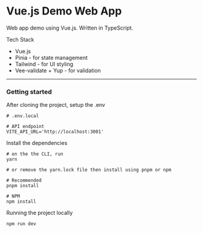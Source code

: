 # Vue.js Demo Web App

Web app demo using Vue.js. Written in TypeScript.

Tech Stack

- Vue.js
- Pinia - for state management
- Tailwind - for UI styling
- Vee-validate + Yup - for validation

---

### Getting started

After cloning the project, setup the .env

```shell
# .env.local

# API endpoint
VITE_API_URL='http://localhost:3001'
```

Install the dependencies

```shell
# on the the CLI, run
yarn

# or remove the yarn.lock file then install using pnpm or npm

# Recommended
pnpm install

# NPM
npm install
```

Running the project locally

```shell
npm run dev
```